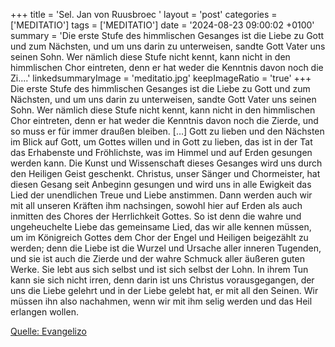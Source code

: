 +++
title = 'Sel. Jan von Ruusbroec  '
layout = 'post'
categories = ['MEDITATIO']
tags = ['MEDITATIO']
date = '2024-08-23 09:00:02 +0100'
summary = 'Die erste Stufe des himmlischen Gesanges ist die Liebe zu Gott und zum Nächsten, und um uns darin zu unterweisen, sandte Gott Vater uns seinen Sohn. Wer nämlich diese Stufe nicht kennt, kann nicht in den himmlischen Chor eintreten, denn er hat weder die Kenntnis davon noch die Zi....'
linkedsummaryImage = 'meditatio.jpg'
keepImageRatio = 'true'
+++
Die erste Stufe des himmlischen Gesanges ist die Liebe zu Gott und zum Nächsten, und um uns darin zu unterweisen, sandte Gott Vater uns seinen Sohn. Wer nämlich diese Stufe nicht kennt, kann nicht in den himmlischen Chor eintreten, denn er hat weder die Kenntnis davon noch die Zierde, und so muss er für immer draußen bleiben.<!--more--> […]
Gott zu lieben und den Nächsten im Blick auf Gott, um Gottes willen und in Gott zu lieben, das ist in der Tat das Erhabenste und Fröhlichste, was im Himmel und auf Erden gesungen werden kann. Die Kunst und Wissenschaft dieses Gesanges wird uns durch den Heiligen Geist geschenkt. Christus, unser Sänger und Chormeister, hat diesen Gesang seit Anbeginn gesungen und wird uns in alle Ewigkeit das Lied der unendlichen Treue und Liebe anstimmen. Dann werden auch wir mit all unseren Kräften ihm nachsingen, sowohl hier auf Erden als auch inmitten des Chores der Herrlichkeit Gottes.
So ist denn die wahre und ungeheuchelte Liebe das gemeinsame Lied, das wir alle kennen müssen, um im Königreich Gottes dem Chor der Engel und Heiligen beigezählt zu werden; denn die Liebe ist die Wurzel und Ursache aller inneren Tugenden, und sie ist auch die Zierde und der wahre Schmuck aller äußeren guten Werke. Sie lebt aus sich selbst und ist sich selbst der Lohn. In ihrem Tun kann sie sich nicht irren, denn darin ist uns Christus vorausgegangen, der uns die Liebe gelehrt und in der Liebe gelebt hat, er mit all den Seinen. Wir müssen ihn also nachahmen, wenn wir mit ihm selig werden und das Heil erlangen wollen.


[Quelle: Evangelizo](https://evangeliumtagfuertag.org/DE/gospel)
